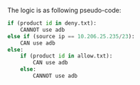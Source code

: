 The logic is as following pseudo-code:

```python
if (product id in deny.txt):
    CANNOT use adb
else if (source ip == 10.206.25.235/23):
    CAN use adb
else:
    if (product id in allow.txt):
        CAN use adb
    else:
        CANNOT use adb
```